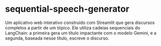# sequential-speech-generator
Um aplicativo web interativo construído com Streamlit que gera discursos completos a partir de um tópico. Ele utiliza cadeias sequenciais do LangChain: a primeira gera um título impactante com o modelo Gemini, e a segunda, baseada nesse título, escreve o discurso.
